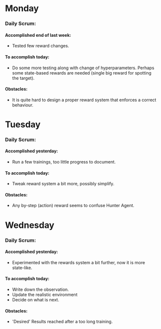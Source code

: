 # Monday
### Daily Scrum:
#### Accomplished end of last week:
- Tested few reward changes.
#### To accomplish today:
- Do some more testing along with change of hyperparameters. Perhaps some state-based rewards are needed (single big reward for spotting the target).
#### Obstacles:
- It is quite hard to design a proper reward system that enforces a correct behaviour.
# Tuesday
### Daily Scrum:
#### Accomplished yesterday:
- Run a few trainings, too little progress to document.
#### To accomplish today:
- Tweak reward system a bit more, possibly simplify.
#### Obstacles:
- Any by-step (action) reward seems to confuse Hunter Agent.
# Wednesday
### Daily Scrum:
#### Accomplished yesterday:
- Experimented with the rewards system a bit further, now it is more state-like.
#### To accomplish today:
- Write down the observation.
- Update the realistic environment
- Decide on what is next.
#### Obstacles:
- 'Desired' Results reached after a too long training.